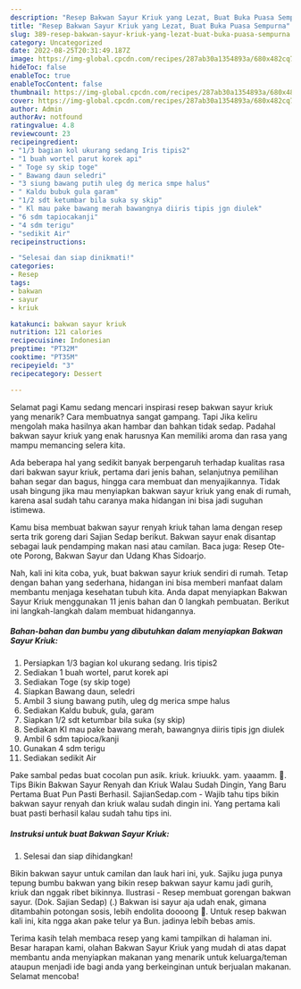 ```yaml
---
description: "Resep Bakwan Sayur Kriuk yang Lezat, Buat Buka Puasa Sempurna"
title: "Resep Bakwan Sayur Kriuk yang Lezat, Buat Buka Puasa Sempurna"
slug: 389-resep-bakwan-sayur-kriuk-yang-lezat-buat-buka-puasa-sempurna
category: Uncategorized
date: 2022-08-25T20:31:49.187Z
image: https://img-global.cpcdn.com/recipes/287ab30a1354893a/680x482cq70/bakwan-sayur-kriuk-foto-resep-utama.jpg
hideToc: false
enableToc: true
enableTocContent: false
thumbnail: https://img-global.cpcdn.com/recipes/287ab30a1354893a/680x482cq70/bakwan-sayur-kriuk-foto-resep-utama.jpg
cover: https://img-global.cpcdn.com/recipes/287ab30a1354893a/680x482cq70/bakwan-sayur-kriuk-foto-resep-utama.jpg
author: Admin
authorAv: notfound
ratingvalue: 4.8
reviewcount: 23
recipeingredient:
- "1/3 bagian kol ukurang sedang Iris tipis2"
- "1 buah wortel parut korek api"
- " Toge sy skip toge"
- " Bawang daun seledri"
- "3 siung bawang putih uleg dg merica smpe halus"
- " Kaldu bubuk gula garam"
- "1/2 sdt ketumbar bila suka sy skip"
- " Kl mau pake bawang merah bawangnya diiris tipis jgn diulek"
- "6 sdm tapiocakanji"
- "4 sdm terigu"
- "sedikit Air"
recipeinstructions:

- "Selesai dan siap dinikmati!"
categories:
- Resep
tags:
- bakwan
- sayur
- kriuk

katakunci: bakwan sayur kriuk 
nutrition: 121 calories
recipecuisine: Indonesian
preptime: "PT32M"
cooktime: "PT35M"
recipeyield: "3"
recipecategory: Dessert

---
```



Selamat pagi Kamu sedang mencari inspirasi resep bakwan sayur kriuk yang menarik? Cara membuatnya sangat gampang. Tapi Jika keliru mengolah maka hasilnya akan hambar dan bahkan tidak sedap. Padahal bakwan sayur kriuk yang enak harusnya Kan memiliki aroma dan rasa yang mampu memancing selera kita.


Ada beberapa hal yang sedikit banyak berpengaruh terhadap kualitas rasa dari bakwan sayur kriuk, pertama dari jenis bahan, selanjutnya pemilihan bahan segar dan bagus, hingga cara membuat dan menyajikannya. Tidak usah bingung jika mau menyiapkan bakwan sayur kriuk yang enak di rumah, karena asal sudah tahu caranya maka hidangan ini bisa jadi suguhan istimewa.

Kamu bisa membuat bakwan sayur renyah kriuk tahan lama dengan resep serta trik goreng dari Sajian Sedap berikut. Bakwan sayur enak disantap sebagai lauk pendamping makan nasi atau camilan. Baca juga: Resep Ote-ote Porong, Bakwan Sayur dan Udang Khas Sidoarjo.


Nah, kali ini kita coba, yuk, buat bakwan sayur kriuk sendiri di rumah. Tetap dengan bahan yang sederhana, hidangan ini bisa memberi manfaat dalam membantu menjaga kesehatan tubuh kita. Anda dapat menyiapkan Bakwan Sayur Kriuk menggunakan 11 jenis bahan dan 0 langkah pembuatan. Berikut ini langkah-langkah dalam membuat hidangannya.

<!--inarticleads1-->

##### Bahan-bahan dan bumbu yang dibutuhkan dalam menyiapkan Bakwan Sayur Kriuk:

1. Persiapkan 1/3 bagian kol ukurang sedang. Iris tipis2
1. Sediakan 1 buah wortel, parut korek api
1. Sediakan  Toge (sy skip toge)
1. Siapkan  Bawang daun, seledri
1. Ambil 3 siung bawang putih, uleg dg merica smpe halus
1. Sediakan  Kaldu bubuk, gula, garam
1. Siapkan 1/2 sdt ketumbar bila suka (sy skip)
1. Sediakan  Kl mau pake bawang merah, bawangnya diiris tipis jgn diulek
1. Ambil 6 sdm tapioca/kanji
1. Gunakan 4 sdm terigu
1. Sediakan sedikit Air


Pake sambal pedas buat cocolan pun asik. kriuk. kriuukk. yam. yaaamm. 🤤. Tips Bikin Bakwan Sayur Renyah dan Kriuk Walau Sudah Dingin, Yang Baru Pertama Buat Pun Pasti Berhasil. SajianSedap.com - Wajib tahu tips bikin bakwan sayur renyah dan kriuk walau sudah dingin ini. Yang pertama kali buat pasti berhasil kalau sudah tahu tips ini. 

<!--inarticleads2-->

##### Instruksi untuk buat Bakwan Sayur Kriuk:


1. Selesai dan siap dihidangkan!

Bikin bakwan sayur untuk camilan dan lauk hari ini, yuk. Sajiku juga punya tepung bumbu bakwan yang bikin resep bakwan sayur kamu jadi gurih, kriuk dan nggak ribet bikinnya. Ilustrasi - Resep membuat gorengan bakwan sayur. (Dok. Sajian Sedap) (.) Bakwan isi sayur aja udah enak, gimana ditambahin potongan sosis, lebih endolita doooong 🤤. Untuk resep bakwan kali ini, kita ngga akan pake telur ya Bun. jadinya lebih bebas amis. 

Terima kasih telah membaca resep yang kami tampilkan di halaman ini. Besar harapan kami, olahan Bakwan Sayur Kriuk yang mudah di atas dapat membantu anda menyiapkan makanan yang menarik untuk keluarga/teman ataupun menjadi ide bagi anda yang berkeinginan untuk berjualan makanan. Selamat mencoba!

